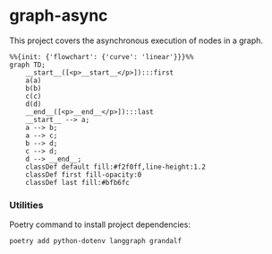 # graph-async

This project covers the asynchronous execution of nodes in a graph.

```mermaid
%%{init: {'flowchart': {'curve': 'linear'}}}%%
graph TD;
	__start__([<p>__start__</p>]):::first
	a(a)
	b(b)
	c(c)
	d(d)
	__end__([<p>__end__</p>]):::last
	__start__ --> a;
	a --> b;
	a --> c;
	b --> d;
	c --> d;
	d --> __end__;
	classDef default fill:#f2f0ff,line-height:1.2
	classDef first fill-opacity:0
	classDef last fill:#bfb6fc
```

### Utilities

Poetry command to install project dependencies:
```sh
poetry add python-dotenv langgraph grandalf
```